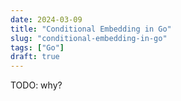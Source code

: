 ```yaml
---
date: 2024-03-09
title: "Conditional Embedding in Go"
slug: "conditional-embedding-in-go"
tags: ["Go"]
draft: true
---
```


TODO: why?
